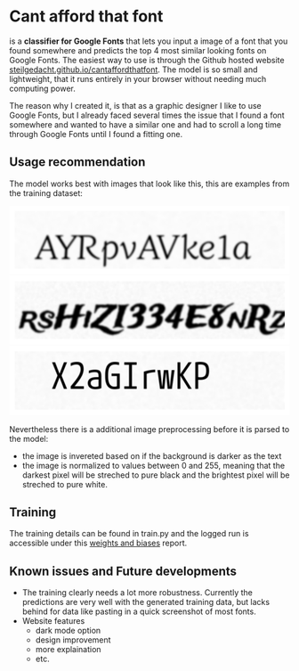 # Cant afford that font

is a **classifier for Google Fonts** that lets you input a image of a font that you found somewhere and predicts the top 4 most similar looking fonts on Google Fonts. The easiest way to use is through the Github hosted website [steilgedacht.github.io/cantaffordthatfont](https://steilgedacht.github.io/cantaffordthatfont/). The model is so small and lightweight, that it runs entirely in your browser without needing much computing power. 

The reason why I created it, is that as a graphic designer I like to use Google Fonts, but I already faced several times the issue that I found a font somewhere and wanted to have a similar one and had to scroll a long time through Google Fonts until I found a fitting one.

## Usage recommendation

The model works best with images that look like this, this are examples from the training dataset:

![Example_1](docs/examples/example_1.png)
![Example_2](docs/examples/example_2.png)
![Example_3](docs/examples/example_3.png)

Nevertheless there is a additional image preprocessing before it is parsed to the model:
- the image is invereted based on if the background is darker as the text 
- the image is normalized to values between 0 and 255, meaning that the darkest pixel will be streched to pure black and the brightest pixel will be streched to pure white.

## Training

The training details can be found in train.py and the logged run is accessible under this [weights and biases](https://api.wandb.ai/links/steilgedacht/0t9z01pk) report.

## Known issues and Future developments

- The training clearly needs a lot more robustness. Currently the predictions are very well with the generated training data, but lacks behind for data like pasting in a quick screenshot of most fonts.
- Website features
  - dark mode option
  - design improvement
  - more explaination
  - etc.